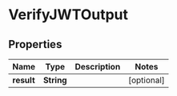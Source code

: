 

# VerifyJWTOutput


## Properties

Name | Type | Description | Notes
------------ | ------------- | ------------- | -------------
**result** | **String** |  |  [optional]



